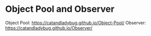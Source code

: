 # Object Pool and Observer
 Object Pool: https://catandladybug.github.io/Object-Pool/
Observer: https://catandladybug.github.io/Observer/
